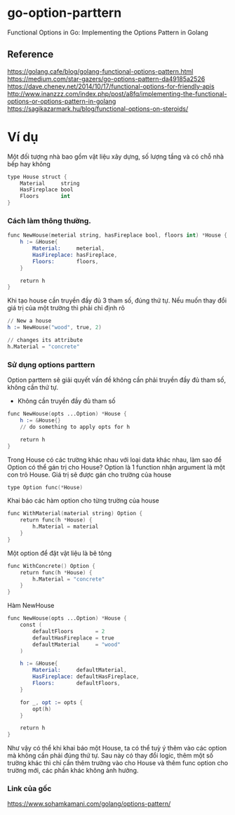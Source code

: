 # go-option-parttern
Functional Options in Go: Implementing the Options Pattern in Golang

## Reference

https://golang.cafe/blog/golang-functional-options-pattern.html
https://medium.com/star-gazers/go-options-pattern-da49185a2526
https://dave.cheney.net/2014/10/17/functional-options-for-friendly-apis
http://www.inanzzz.com/index.php/post/a8fq/implementing-the-functional-options-or-options-pattern-in-golang
https://sagikazarmark.hu/blog/functional-options-on-steroids/

# Ví dụ

Một đối tượng nhà bao gồm vật liệu xây dựng, số lượng tầng và có chỗ nhà bếp hay không

```s
type House struct {
	Material     string
	HasFireplace bool
	Floors       int
}
```

### Cách làm thông thường.

```s
func NewHouse(meterial string, hasFireplace bool, floors int) *House {
	h := &House{
		Material:     meterial,
		HasFireplace: hasFireplace,
		Floors:       floors,
	}

	return h
}
```

Khi tạo house cần truyền đầy đủ 3 tham số, đúng thứ tự. Nếu muốn thay đổi giá trị của một trường thì phải chỉ định rõ

```s
// New a house
h := NewHouse("wood", true, 2)

// changes its attribute
h.Material = "concrete"
```

### Sử dụng options parttern

Option parttern sẽ giải quyết vấn đề không cần phải truyền đầy đủ tham số, không cần thứ tự.

- Không cần truyền đầy đủ tham số

```s
func NewHouse(opts ...Option) *House {
    h := &House{}
    // do something to apply opts for h

    return h
}
```

Trong House có các trường khác nhau với loại data khác nhau, làm sao để Option có thể gán trị cho House? Option là 1 function nhận argument là một con trỏ House. Giá trị sẽ được gán cho trường của house

```s
type Option func(*House)
```

Khai báo các hàm option cho từng trường của house

```s
func WithMaterial(material string) Option {
    return func(h *House) {
        h.Material = material
    }
}
```

Một option để đặt vật liệu là bê tông

```s
func WithConcrete() Option {
    return func(h *House) {
        h.Material = "concrete"
    }
}
```

Hàm NewHouse

```s
func NewHouse(opts ...Option) *House {
    const (
		defaultFloors       = 2
		defaultHasFireplace = true
		defaultMaterial     = "wood"
	)

    h := &House{
		Material:     defaultMaterial,
		HasFireplace: defaultHasFireplace,
		Floors:       defaultFloors,
	}

    for _, opt := opts {
        opt(h)
    }

    return h
}
```

Như vậy có thể khi khai báo một House, ta có thể tuỳ ý thêm vào các option mà không cần phải đúng thứ tự. Sau này có thay đổi logic, thêm một số trường khác thì chỉ cần thêm trường vào cho House và thêm func option cho trường mới, các phần khác không ảnh hưởng.

### Link của gốc

https://www.sohamkamani.com/golang/options-pattern/
